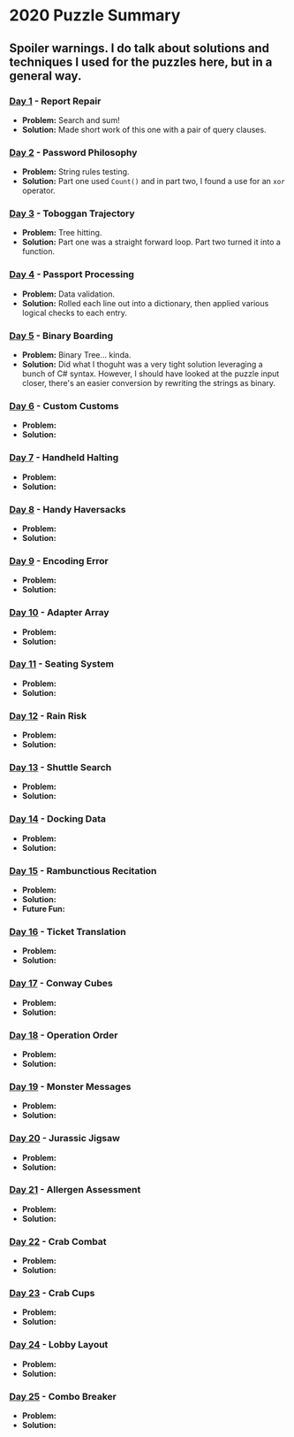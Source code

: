 # 2020 Puzzle Summary 
## Spoiler warnings. I do talk about solutions and techniques I used for the puzzles here, but in a general way.

### [Day 1](Day%2001) - Report Repair
- **Problem:** Search and sum!
- **Solution:** Made short work of this one with a pair of query clauses.

### [Day 2](Day%2002) - Password Philosophy
- **Problem:** String rules testing.
- **Solution:** Part one used `Count()` and in part two, I found a use for an `xor` operator. 

### [Day 3](Day%2003) - Toboggan Trajectory
- **Problem:** Tree hitting.
- **Solution:** Part one was a straight forward loop. Part two turned it into a function.

### [Day 4](Day%2004) - Passport Processing
- **Problem:** Data validation.
- **Solution:** Rolled each line out into a dictionary, then applied various logical checks to each entry.

### [Day 5](Day%2005) - Binary Boarding
- **Problem:** Binary Tree... kinda. 
- **Solution:** Did what I thoguht was a very tight solution leveraging a bunch of C# syntax. However, I should have looked at the puzzle input closer, there's an easier conversion by rewriting the strings as binary. 

### [Day 6](Day%2006) - Custom Customs
- **Problem:**
- **Solution:**

### [Day 7](Day%2007) - Handheld Halting
- **Problem:**
- **Solution:**

### [Day 8](Day%2008) - Handy Haversacks
- **Problem:**
- **Solution:**

### [Day 9](Day%2009) - Encoding Error
- **Problem:**
- **Solution:**

### [Day 10](Day%2010) - Adapter Array
- **Problem:**
- **Solution:**

### [Day 11](Day%2011) - Seating System
- **Problem:**
- **Solution:**

### [Day 12](Day%2012) - Rain Risk
- **Problem:**
- **Solution:**

### [Day 13](Day%2013) - Shuttle Search 
- **Problem:**
- **Solution:**

### [Day 14](Day%2014) - Docking Data
- **Problem:**
- **Solution:**

### [Day 15](Day%2015) - Rambunctious Recitation
- **Problem:**
- **Solution:**
- **Future Fun:**

### [Day 16](Day%2016) - Ticket Translation
- **Problem:**
- **Solution:**

### [Day 17](Day%2017) - Conway Cubes
- **Problem:**
- **Solution:**

### [Day 18](Day%2018) - Operation Order
- **Problem:**
- **Solution:**
 
### [Day 19](Day%2019) - Monster Messages
- **Problem:**
- **Solution:**

### [Day 20](Day%2020) - Jurassic Jigsaw
- **Problem:**
- **Solution:**

### [Day 21](Day%2021) - Allergen Assessment
- **Problem:**
- **Solution:**

### [Day 22](Day%2022) - Crab Combat
- **Problem:**
- **Solution:**

### [Day 23](Day%2023) - Crab Cups
- **Problem:**
- **Solution:**

### [Day 24](Day%2024) - Lobby Layout
- **Problem:**
- **Solution:**

### [Day 25](Day%2025) - Combo Breaker
- **Problem:**
- **Solution:**